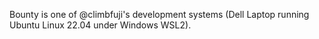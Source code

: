 Bounty is one of @climbfuji's development systems (Dell Laptop running Ubuntu Linux 22.04 under Windows WSL2).
